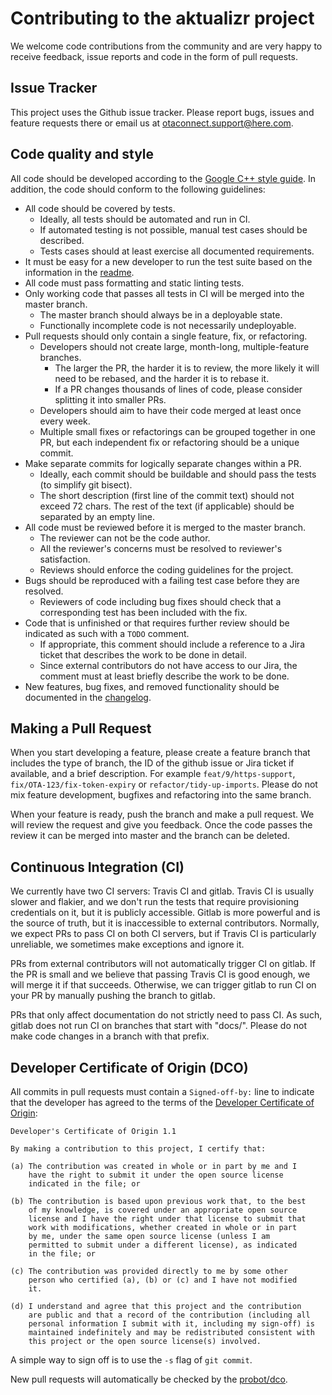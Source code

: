 Contributing to the aktualizr project
=====

We welcome code contributions from the community and are very happy to receive feedback, issue reports and code in the form of pull requests.

Issue Tracker
----

This project uses the Github issue tracker. Please report bugs, issues and feature requests there or email us at otaconnect.support@here.com.

Code quality and style
----

All code should be developed according to the [Google C++ style guide](https://google.github.io/styleguide/cppguide.html). In addition, the code should conform to the following guidelines:

* All code should be covered by tests.
   - Ideally, all tests should be automated and run in CI.
   - If automated testing is not possible, manual test cases should be described.
   - Tests cases should at least exercise all documented requirements.
* It must be easy for a new developer to run the test suite based on the information in the [readme](README.adoc).
* All code must pass formatting and static linting tests.
* Only working code that passes all tests in CI will be merged into the master branch.
   - The master branch should always be in a deployable state.
   - Functionally incomplete code is not necessarily undeployable.
* Pull requests should only contain a single feature, fix, or refactoring.
   - Developers should not create large, month-long, multiple-feature branches.
     - The larger the PR, the harder it is to review, the more likely it will need to be rebased, and the harder it is to rebase it.
     - If a PR changes thousands of lines of code, please consider splitting it into smaller PRs.
   - Developers should aim to have their code merged at least once every week.
   - Multiple small fixes or refactorings can be grouped together in one PR, but each independent fix or refactoring should be a unique commit.
* Make separate commits for logically separate changes within a PR.
   - Ideally, each commit should be buildable and should pass the tests (to simplify git bisect).
   - The short description (first line of the commit text) should not exceed 72 chars. The rest of the text (if applicable) should be separated by an empty line.
* All code must be reviewed before it is merged to the master branch.
   - The reviewer can not be the code author.
   - All the reviewer's concerns must be resolved to reviewer's satisfaction.
   - Reviews should enforce the coding guidelines for the project.
* Bugs should be reproduced with a failing test case before they are resolved.
   - Reviewers of code including bug fixes should check that a corresponding test has been included with the fix.
* Code that is unfinished or that requires further review should be indicated as such with a `TODO` comment.
   - If appropriate, this comment should include a reference to a Jira ticket that describes the work to be done in detail.
   - Since external contributors do not have access to our Jira, the comment must at least briefly describe the work to be done.
* New features, bug fixes, and removed functionality should be documented in the [changelog](CHANGELOG.md).

Making a Pull Request
----

When you start developing a feature, please create a feature branch that includes the type of branch, the ID of the github issue or Jira ticket if available, and a brief description. For example `feat/9/https-support`, `fix/OTA-123/fix-token-expiry` or `refactor/tidy-up-imports`. Please do not mix feature development, bugfixes and refactoring into the same branch.

When your feature is ready, push the branch and make a pull request. We will review the request and give you feedback. Once the code passes the review it can be merged into master and the branch can be deleted.

Continuous Integration (CI)
----

We currently have two CI servers: Travis CI and gitlab. Travis CI is usually slower and flakier, and we don't run the tests that require provisioning credentials on it, but it is publicly accessible. Gitlab is more powerful and is the source of truth, but it is inaccessible to external contributors. Normally, we expect PRs to pass CI on both CI servers, but if Travis CI is particularly unreliable, we sometimes make exceptions and ignore it.

PRs from external contributors will not automatically trigger CI on gitlab. If the PR is small and we believe that passing Travis CI is good enough, we will merge it if that succeeds. Otherwise, we can trigger gitlab to run CI on your PR by manually pushing the branch to gitlab.

PRs that only affect documentation do not strictly need to pass CI. As such, gitlab does not run CI on branches that start with "docs/". Please do not make code changes in a branch with that prefix.

Developer Certificate of Origin (DCO)
----

All commits in pull requests must contain a `Signed-off-by:` line to indicate that the developer has agreed to the terms of the [Developer Certificate of Origin](https://developercertificate.org):

~~~~
Developer's Certificate of Origin 1.1

By making a contribution to this project, I certify that:

(a) The contribution was created in whole or in part by me and I
    have the right to submit it under the open source license
    indicated in the file; or

(b) The contribution is based upon previous work that, to the best
    of my knowledge, is covered under an appropriate open source
    license and I have the right under that license to submit that
    work with modifications, whether created in whole or in part
    by me, under the same open source license (unless I am
    permitted to submit under a different license), as indicated
    in the file; or

(c) The contribution was provided directly to me by some other
    person who certified (a), (b) or (c) and I have not modified
    it.

(d) I understand and agree that this project and the contribution
    are public and that a record of the contribution (including all
    personal information I submit with it, including my sign-off) is
    maintained indefinitely and may be redistributed consistent with
    this project or the open source license(s) involved.
~~~~

A simple way to sign off is to use the `-s` flag of `git commit`.

New pull requests will automatically be checked by the [probot/dco](https://probot.github.io/apps/dco/).

